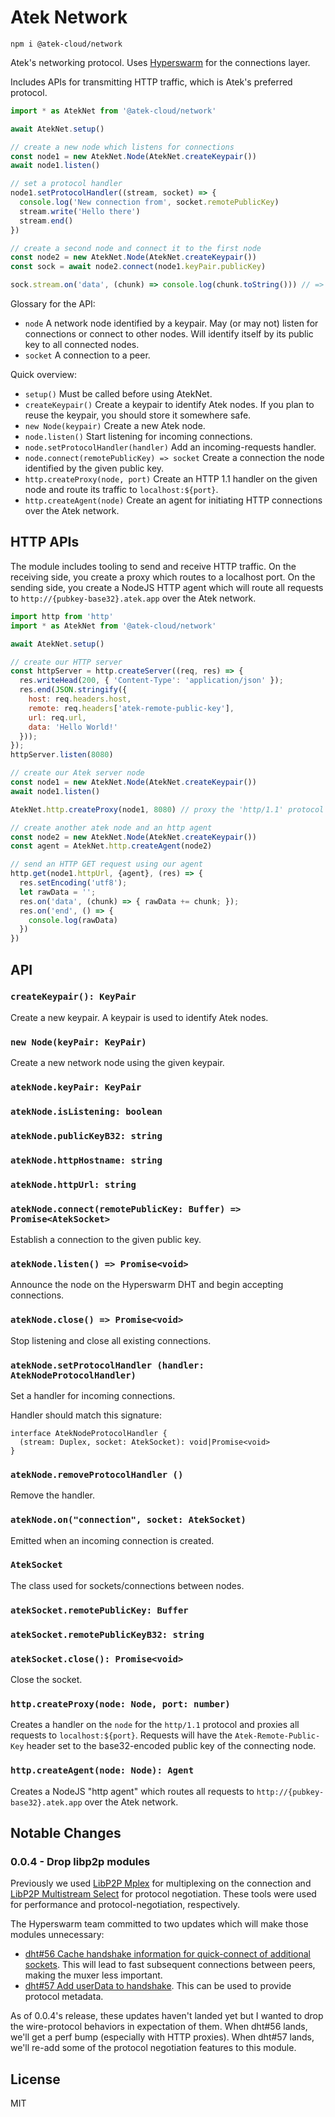 # Atek Network

```
npm i @atek-cloud/network
```

Atek's networking protocol. Uses [Hyperswarm](https://github.com/hyperswarm) for the connections layer.

Includes APIs for transmitting HTTP traffic, which is Atek's preferred protocol.

```js
import * as AtekNet from '@atek-cloud/network'

await AtekNet.setup()

// create a new node which listens for connections
const node1 = new AtekNet.Node(AtekNet.createKeypair())
await node1.listen()

// set a protocol handler
node1.setProtocolHandler((stream, socket) => {
  console.log('New connection from', socket.remotePublicKey)
  stream.write('Hello there')
  stream.end()
})

// create a second node and connect it to the first node
const node2 = new AtekNet.Node(AtekNet.createKeypair())
const sock = await node2.connect(node1.keyPair.publicKey)

sock.stream.on('data', (chunk) => console.log(chunk.toString())) // => 'Hello there'
```

Glossary for the API:

- `node` A network node identified by a keypair. May (or may not) listen for connections or connect to other nodes. Will identify itself by its public key to all connected nodes.
- `socket` A connection to a peer.

Quick overview:

- `setup()` Must be called before using AtekNet.
- `createKeypair()` Create a keypair to identify Atek nodes. If you plan to reuse the keypair, you should store it somewhere safe.
- `new Node(keypair)` Create a new Atek node.
- `node.listen()` Start listening for incoming connections.
- `node.setProtocolHandler(handler)` Add an incoming-requests handler.
- `node.connect(remotePublicKey) => socket` Create a connection the node identified by the given public key.
- `http.createProxy(node, port)` Create an HTTP 1.1 handler on the given node and route its traffic to `localhost:${port}`.
- `http.createAgent(node)` Create an agent for initiating HTTP connections over the Atek network.

## HTTP APIs

The module includes tooling to send and receive HTTP traffic. On the receiving side, you create a proxy which routes to a localhost port. On the sending side, you create a NodeJS HTTP agent which will route all requests to `http://{pubkey-base32}.atek.app` over the Atek network.

```js
import http from 'http'
import * as AtekNet from '@atek-cloud/network'

await AtekNet.setup()

// create our HTTP server
const httpServer = http.createServer((req, res) => {
  res.writeHead(200, { 'Content-Type': 'application/json' });
  res.end(JSON.stringify({
    host: req.headers.host,
    remote: req.headers['atek-remote-public-key'],
    url: req.url,
    data: 'Hello World!'
  }));
});
httpServer.listen(8080)

// create our Atek server node
const node1 = new AtekNet.Node(AtekNet.createKeypair())
await node1.listen()

AtekNet.http.createProxy(node1, 8080) // proxy the 'http/1.1' protocol to our http server

// create another atek node and an http agent
const node2 = new AtekNet.Node(AtekNet.createKeypair())
const agent = AtekNet.http.createAgent(node2)

// send an HTTP GET request using our agent
http.get(node1.httpUrl, {agent}, (res) => {
  res.setEncoding('utf8');
  let rawData = '';
  res.on('data', (chunk) => { rawData += chunk; });
  res.on('end', () => {
    console.log(rawData)
  })
})
```

## API

### `createKeypair(): KeyPair`

Create a new keypair. A keypair is used to identify Atek nodes.

### `new Node(keyPair: KeyPair)`

Create a new network node using the given keypair.

### `atekNode.keyPair: KeyPair`

### `atekNode.isListening: boolean`

### `atekNode.publicKeyB32: string`

### `atekNode.httpHostname: string`

### `atekNode.httpUrl: string`

### `atekNode.connect(remotePublicKey: Buffer) => Promise<AtekSocket>`

Establish a connection to the given public key.

### `atekNode.listen() => Promise<void>`

Announce the node on the Hyperswarm DHT and begin accepting connections.

### `atekNode.close() => Promise<void>`

Stop listening and close all existing connections.

### `atekNode.setProtocolHandler (handler: AtekNodeProtocolHandler)`

Set a handler for incoming connections.

Handler should match this signature:

```
interface AtekNodeProtocolHandler {
  (stream: Duplex, socket: AtekSocket): void|Promise<void>
}
```

### `atekNode.removeProtocolHandler ()`

Remove the handler.

### `atekNode.on("connection", socket: AtekSocket)`

Emitted when an incoming connection is created.

### `AtekSocket`

The class used for sockets/connections between nodes.

### `atekSocket.remotePublicKey: Buffer`

### `atekSocket.remotePublicKeyB32: string`

### `atekSocket.close(): Promise<void>`

Close the socket.

### `http.createProxy(node: Node, port: number)`

Creates a handler on the `node` for the `http/1.1` protocol and proxies all requests to `localhost:${port}`. Requests will have the `Atek-Remote-Public-Key` header set to the base32-encoded public key of the connecting node.

### `http.createAgent(node: Node): Agent`

Creates a NodeJS "http agent" which routes all requests to `http://{pubkey-base32}.atek.app` over the Atek network.

## Notable Changes

### 0.0.4 - Drop libp2p modules

Previously we used [LibP2P Mplex](https://github.com/libp2p/js-libp2p-mplex) for multiplexing on the connection and [LibP2P Multistream Select](https://github.com/multiformats/js-multistream-select) for protocol negotiation. These tools were used for performance and protocol-negotiation, respectively.

The Hyperswarm team committed to two updates which will make those modules unnecessary:

- [dht#56 Cache handshake information for quick-connect of additional sockets](https://github.com/hyperswarm/dht/issues/56). This will lead to fast subsequent connections between peers, making the muxer less important.
- [dht#57 Add userData to handshake](https://github.com/hyperswarm/dht/issues/57). This can be used to provide protocol metadata.

As of 0.0.4's release, these updates haven't landed yet but I wanted to drop the wire-protocol behaviors in expectation of them. When dht#56 lands, we'll get a perf bump (especially with HTTP proxies). When dht#57 lands, we'll re-add some of the protocol negotiation features to this module.

## License

MIT